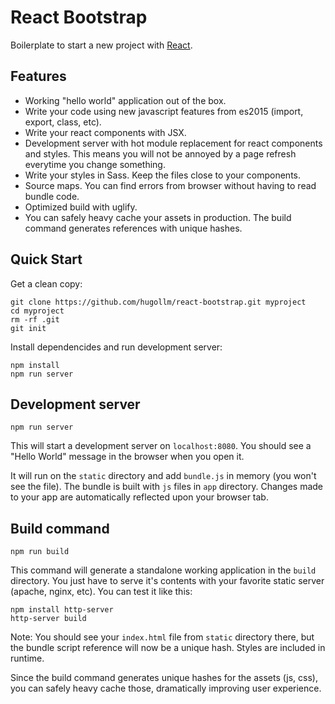 # React Bootstrap

Boilerplate to start a new project with [React](https://facebook.github.io/react/).


## Features

* Working "hello world" application out of the box.
* Write your code using new javascript features from es2015 (import, export, class, etc).
* Write your react components with JSX.
* Development server with hot module replacement for react components and styles. This means you will not be annoyed by a page refresh everytime you change something.
* Write your styles in Sass. Keep the files close to your components.
* Source maps. You can find errors from browser without having to read bundle code.
* Optimized build with uglify.
* You can safely heavy cache your assets in production. The build command generates references with unique hashes.


## Quick Start

Get a clean copy:

    git clone https://github.com/hugollm/react-bootstrap.git myproject
    cd myproject
    rm -rf .git
    git init

Install dependencides and run development server:

    npm install
    npm run server


## Development server

    npm run server

This will start a development server on `localhost:8080`. You should see a "Hello World" message in the browser when you open it.

It will run on the `static` directory and add `bundle.js` in memory (you won't see the file). The bundle is built with `js` files in `app` directory. Changes made to your app are automatically reflected upon your browser tab.


## Build command

    npm run build

This command will generate a standalone working application in the `build` directory. You just have to serve it's contents with your favorite static server (apache, nginx, etc). You can test it like this:

    npm install http-server
    http-server build

Note: You should see your `index.html` file from `static` directory there, but the bundle script reference will now be a unique hash.
Styles are included in runtime.

Since the build command generates unique hashes for the assets (js, css), you can safely heavy cache those, dramatically improving user experience.
